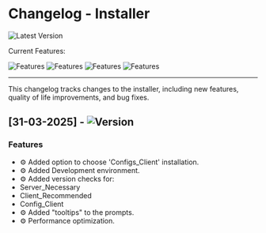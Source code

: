 # Changelog - Installer  


![Latest Version](https://img.shields.io/badge/Latest_Version-2.4-blue)

Current Features:

![Features](https://img.shields.io/badge/Mod_Installation-brightblue)
![Features](https://img.shields.io/badge/Config_Installation-brightblue)
![Features](https://img.shields.io/badge/Setting_Installation-brightblue)
![Features](https://img.shields.io/badge/Auto_Extracting-brightblue)

---

This changelog tracks changes to the installer, including new features, quality of life improvements, and bug fixes.  

## [31-03-2025] - ![Version](https://img.shields.io/badge/Version-2.4-blue)  

### Features  
- ⚙️ Added option to choose 'Configs_Client' installation.
- ⚙️ Added Development environment.
- ⚙️ Added version checks for:
 - Server_Necessary
 - Client_Recommended
 - Config_Client
- ⚙️ Added "tooltips" to the prompts.
- ⚙️ Performance optimization.

<!--
## [2025-03-31] - Version 2.0.1 ![Version](https://img.shields.io/badge/Version-2.0.1-blue)  

### QOL  
- 🎨 Redesigned UI for easier navigation.  

### Features  
- ⚙️ Added option to choose installation path.  

### Bug Fixes  
- 🛠 Fixed issue where the installer would not detect Java correctly.  

-->